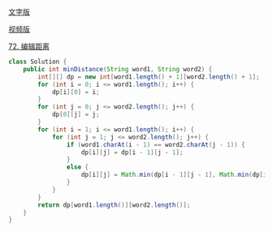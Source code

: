 [文字版](https://programmercarl.com/0072.%E7%BC%96%E8%BE%91%E8%B7%9D%E7%A6%BB.html)

[视频版](https://www.bilibili.com/video/BV1qv4y1q78f)

[72. 编辑距离](https://leetcode.cn/problems/edit-distance)

```Java
class Solution {
    public int minDistance(String word1, String word2) {
        int[][] dp = new int[word1.length() + 1][word2.length() + 1];
        for (int i = 0; i <= word1.length(); i++) {
            dp[i][0] = i;
        }
        for (int j = 0; j <= word2.length(); j++) {
            dp[0][j] = j;
        }
        for (int i = 1; i <= word1.length(); i++) {
            for (int j = 1; j <= word2.length(); j++) {
                if (word1.charAt(i - 1) == word2.charAt(j - 1)) {
                    dp[i][j] = dp[i - 1][j - 1];
                }
                else {
                    dp[i][j] = Math.min(dp[i - 1][j - 1], Math.min(dp[i - 1][j], dp[i][j - 1])) + 1;
                }
            }
        }
        return dp[word1.length()][word2.length()];
    }
}
```